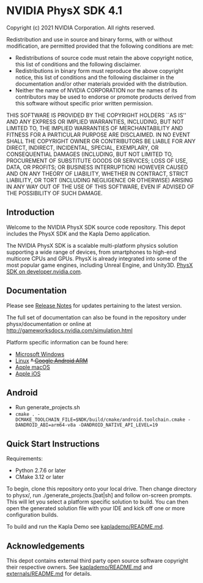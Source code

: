 # NVIDIA PhysX SDK 4.1

Copyright (c) 2021 NVIDIA Corporation. All rights reserved.

Redistribution and use in source and binary forms, with or without
modification, are permitted provided that the following conditions
are met:
 * Redistributions of source code must retain the above copyright
   notice, this list of conditions and the following disclaimer.
 * Redistributions in binary form must reproduce the above copyright
   notice, this list of conditions and the following disclaimer in the
   documentation and/or other materials provided with the distribution.
 * Neither the name of NVIDIA CORPORATION nor the names of its
   contributors may be used to endorse or promote products derived
   from this software without specific prior written permission.

THIS SOFTWARE IS PROVIDED BY THE COPYRIGHT HOLDERS ``AS IS'' AND ANY
EXPRESS OR IMPLIED WARRANTIES, INCLUDING, BUT NOT LIMITED TO, THE
IMPLIED WARRANTIES OF MERCHANTABILITY AND FITNESS FOR A PARTICULAR
PURPOSE ARE DISCLAIMED.  IN NO EVENT SHALL THE COPYRIGHT OWNER OR
CONTRIBUTORS BE LIABLE FOR ANY DIRECT, INDIRECT, INCIDENTAL, SPECIAL,
EXEMPLARY, OR CONSEQUENTIAL DAMAGES (INCLUDING, BUT NOT LIMITED TO,
PROCUREMENT OF SUBSTITUTE GOODS OR SERVICES; LOSS OF USE, DATA, OR
PROFITS; OR BUSINESS INTERRUPTION) HOWEVER CAUSED AND ON ANY THEORY
OF LIABILITY, WHETHER IN CONTRACT, STRICT LIABILITY, OR TORT
(INCLUDING NEGLIGENCE OR OTHERWISE) ARISING IN ANY WAY OUT OF THE USE
OF THIS SOFTWARE, EVEN IF ADVISED OF THE POSSIBILITY OF SUCH DAMAGE.

## Introduction

Welcome to the NVIDIA PhysX SDK source code repository. This depot includes the PhysX SDK and the Kapla Demo application.

The NVIDIA PhysX SDK is a scalable multi-platform physics solution supporting a wide range of devices, from smartphones to high-end multicore CPUs and GPUs. PhysX is already integrated into some of the most popular game engines, including Unreal Engine, and Unity3D. [PhysX SDK on developer.nvidia.com](https://developer.nvidia.com/physx-sdk).

## Documentation

Please see [Release Notes](http://gameworksdocs.nvidia.com/PhysX/4.1/release_notes.html) for updates pertaining to the latest version.

The full set of documentation can also be found in the repository under physx/documentation or online at http://gameworksdocs.nvidia.com/simulation.html 

Platform specific information can be found here:
* [Microsoft Windows](http://gameworksdocs.nvidia.com/PhysX/4.1/documentation/platformreadme/windows/readme_windows.html)
* [Linux](http://gameworksdocs.nvidia.com/PhysX/4.1/documentation/platformreadme/linux/readme_linux.html)
~~* [Google Android ARM](http://gameworksdocs.nvidia.com/PhysX/4.1/documentation/platformreadme/android/readme_android.html)~~
* [Apple macOS](http://gameworksdocs.nvidia.com/PhysX/4.1/documentation/platformreadme/mac/readme_mac.html)
* [Apple iOS](http://gameworksdocs.nvidia.com/PhysX/4.1/documentation/platformreadme/ios/readme_ios.html)
 
## Android

- Run generate_projects.sh
- `cmake . -DCMAKE_TOOLCHAIN_FILE=$NDK/build/cmake/android.toolchain.cmake -DANDROID_ABI=arm64-v8a -DANDROID_NATIVE_API_LEVEL=19`

## Quick Start Instructions

Requirements:
* Python 2.7.6 or later
* CMake 3.12 or later

To begin, clone this repository onto your local drive.  Then change directory to physx/, run ./generate_projects.[bat|sh] and follow on-screen prompts.  This will let you select a platform specific solution to build.  You can then open the generated solution file with your IDE and kick off one or more configuration builds.

To build and run the Kapla Demo see [kaplademo/README.md](kaplademo/README.md).

## Acknowledgements

This depot contains external third party open source software copyright their respective owners.  See [kaplademo/README.md](kaplademo/README.md) and [externals/README.md](externals/README.md) for details.
